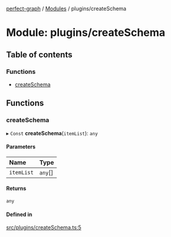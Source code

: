 [perfect-graph](../README.md) / [Modules](../modules.md) / plugins/createSchema

# Module: plugins/createSchema

## Table of contents

### Functions

- [createSchema](plugins_createSchema.md#createschema)

## Functions

### createSchema

▸ `Const` **createSchema**(`itemList`): `any`

#### Parameters

| Name | Type |
| :------ | :------ |
| `itemList` | `any`[] |

#### Returns

`any`

#### Defined in

[src/plugins/createSchema.ts:5](https://github.com/MaastrichtU-IDS/perfect-graph/blob/451d41e/src/plugins/createSchema.ts#L5)
